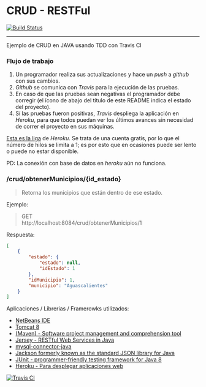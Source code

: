 # CRUD - RESTFul
[![Build Status](https://travis-ci.org/LuisEGR/crud_java_tdd.svg?branch=master)](https://travis-ci.org/LuisEGR/crud_java_tdd)

---
Ejemplo de CRUD en JAVA usando TDD con Travis CI 

### Flujo de trabajo ###

1. Un programador realiza sus actualizaciones y hace un *push* a *github* con
   sus cambios.
2. *Github* se comunica con *Travis* para la ejecución de las pruebas.
3. En caso de que las pruebas sean negativas el programador debe corregir (el
   ícono de abajo del título de este README indica el estado del proyecto).
4. Sí las pruebas fueron positivas, *Travis* despliega la aplicación en
   *Heroku*, para que todos puedan ver los últimos avances sin necesidad de
   correr el proyecto en sus máquinas.

[Esta es la liga](https://ejercicio-crud.herokuapp.com/) de *Heroku*. Se trata
de una cuenta gratis, por lo que el número de hilos se limita a 1; es por esto
que en ocasiones puede ser lento o puede no estar disponible.

PD: La conexión con base de datos en *heroku* aún no funciona.


### /crud/obtenerMunicipios/{id_estado}

> Retorna los municipios que están dentro de ese estado.

Ejemplo:

> GET  
> http://localhost:8084/crud/obtenerMunicipios/1

Respuesta:

````json
[
    {
        "estado": {
            "estado": null,
            "idEstado": 1
        },
        "idMunicipio": 1,
        "municipio": "Aguascalientes"
    }
]
````


Aplicaciones / Librerias / Framerowks utilizados:

- [NetBeans IDE](https://netbeans.org/) 
- [Tomcat 8](http://tomcat.apache.org/)
- [(Maven) - Software project management and comprehension tool](https://maven.apache.org/)
- [Jersey - RESTful Web Services in Java](https://jersey.github.io/) 
- [mysql-connector-java](https://mvnrepository.com/artifact/mysql/mysql-connector-java) 
- [Jackson formerly known as the standard JSON library for Java](https://github.com/FasterXML/jackson) 
- [JUnit - programmer-friendly testing framework for Java 8](http://junit.org/)
- [Heroku - Para desplegar aplicaciones web](https://dashboard.heroku.com/apps)

[![Travis CI](https://workablehr.s3.amazonaws.com/uploads/account/logo/11901/large_Mascot-fullcolor-png.png)](https://travis-ci.org/)
